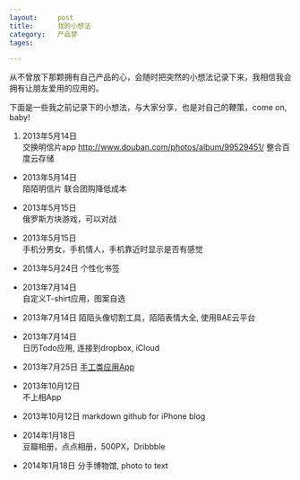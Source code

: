 ```yaml
---
layout: 	post
title:		我的小想法
category:	产品梦
tages:		

---
```


从不曾放下那颗拥有自己产品的心，会随时把突然的小想法记录下来，我相信我会拥有让朋友爱用的应用的。

下面是一些我之前记录下的小想法，与大家分享，也是对自己的鞭策，come on, baby!


1.	2013年5月14日	
	交换明信片app http://www.douban.com/photos/album/99529451/  整合百度云存储
	
+	2013年5月14日  	
	陌陌明信片 联合团购降低成本
	
+	2013年5月15日  
	俄罗斯方块游戏，可以对战
	
+	2013年5月15日  	
	手机分男女，手机情人，手机靠近时显示是否有感觉
	
+	2013年5月24日
   	个性化书签
   	
+	2013年7月14日 	
	自定义T-shirt应用，图案自选
	
+	2013年7月14日
   	陌陌头像切割工具，陌陌表情大全, 使用BAE云平台
   	
+	2013年7月14日  
	日历Todo应用, 连接到dropbox, iCloud
	
+	2013年7月25日 
	[手工类应用App](http://www.cocoachina.com/bbs/read.php?tid=100726&keyword=%CF%B8%BB%EE )
	
+	2013年10月12日 	
	不上相App
	
+	2013年10月12日
 	markdown github for iPhone  blog﻿
 	
+	2014年1月18日	
	豆瓣相册，点点相册，500PX，Dribbble
	
+	2014年1月18日
	分手博物馆, photo to text
	
	
	
	
	